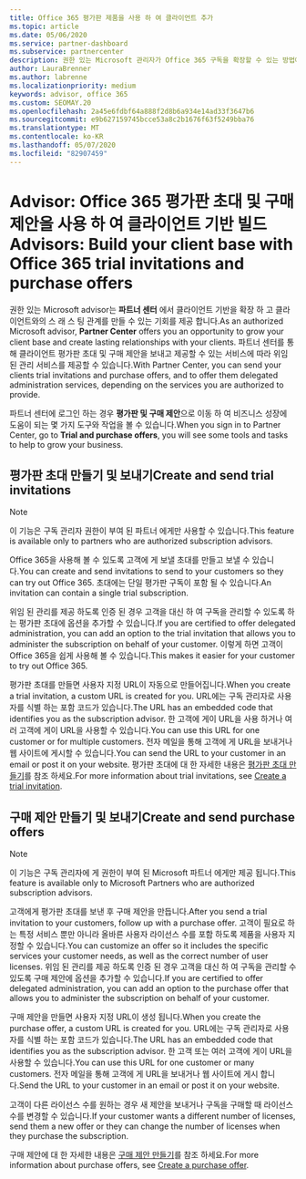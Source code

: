 ```yaml
---
title: Office 365 평가판 제품을 사용 하 여 클라이언트 추가
ms.topic: article
ms.date: 05/06/2020
ms.service: partner-dashboard
ms.subservice: partnercenter
description: 권한 있는 Microsoft 관리자가 Office 365 구독을 확장할 수 있는 방법에 대해 알아보세요. Office 365 평가판 초대를 만들어 클라이언트에 게 제공 합니다.
author: LauraBrenner
ms.author: labrenne
ms.localizationpriority: medium
keywords: advisor, office 365
ms.custom: SEOMAY.20
ms.openlocfilehash: 2a45e6fdbf64a888f2d8b6a934e14ad33f3647b6
ms.sourcegitcommit: e9b627159745bcce53a8c2b1676f63f5249bba76
ms.translationtype: MT
ms.contentlocale: ko-KR
ms.lasthandoff: 05/07/2020
ms.locfileid: "82907459"
---
```

# <a name="advisors-build-your-client-base-with-office-365-trial-invitations-and-purchase-offers"></a><span data-ttu-id="33633-105">Advisor: Office 365 평가판 초대 및 구매 제안을 사용 하 여 클라이언트 기반 빌드</span><span class="sxs-lookup"><span data-stu-id="33633-105">Advisors: Build your client base with Office 365 trial invitations and purchase offers</span></span>

<span data-ttu-id="33633-106">권한 있는 Microsoft advisor는 **파트너 센터** 에서 클라이언트 기반을 확장 하 고 클라이언트와의 스 래 스 팅 관계를 만들 수 있는 기회를 제공 합니다.</span><span class="sxs-lookup"><span data-stu-id="33633-106">As an authorized Microsoft advisor, **Partner Center** offers you an opportunity to grow your client base and create lasting relationships with your clients.</span></span> <span data-ttu-id="33633-107">파트너 센터를 통해 클라이언트 평가판 초대 및 구매 제안을 보내고 제공할 수 있는 서비스에 따라 위임 된 관리 서비스를 제공할 수 있습니다.</span><span class="sxs-lookup"><span data-stu-id="33633-107">With Partner Center, you can send your clients trial invitations and purchase offers, and to offer them delegated administration services, depending on the services you are authorized to provide.</span></span>

<span data-ttu-id="33633-108">파트너 센터에 로그인 하는 경우 **평가판 및 구매 제안**으로 이동 하 여 비즈니스 성장에 도움이 되는 몇 가지 도구와 작업을 볼 수 있습니다.</span><span class="sxs-lookup"><span data-stu-id="33633-108">When you sign in to Partner Center, go to **Trial and purchase offers**, you will see some tools and tasks to help to grow your business.</span></span>

## <a name="create-and-send-trial-invitations"></a><span data-ttu-id="33633-109">평가판 초대 만들기 및 보내기</span><span class="sxs-lookup"><span data-stu-id="33633-109">Create and send trial invitations</span></span>

> [!NOTE]
> <span data-ttu-id="33633-110">이 기능은 구독 관리자 권한이 부여 된 파트너 에게만 사용할 수 있습니다.</span><span class="sxs-lookup"><span data-stu-id="33633-110">This feature is available only to partners who are authorized subscription advisors.</span></span>

<span data-ttu-id="33633-111">Office 365을 사용해 볼 수 있도록 고객에 게 보낼 초대를 만들고 보낼 수 있습니다.</span><span class="sxs-lookup"><span data-stu-id="33633-111">You can create and send invitations to send to your customers so they can try out Office 365.</span></span> <span data-ttu-id="33633-112">초대에는 단일 평가판 구독이 포함 될 수 있습니다.</span><span class="sxs-lookup"><span data-stu-id="33633-112">An invitation can contain a single trial subscription.</span></span>

<span data-ttu-id="33633-113">위임 된 관리를 제공 하도록 인증 된 경우 고객을 대신 하 여 구독을 관리할 수 있도록 하는 평가판 초대에 옵션을 추가할 수 있습니다.</span><span class="sxs-lookup"><span data-stu-id="33633-113">If you are certified to offer delegated administration, you can add an option to the trial invitation that allows you to administer the subscription on behalf of your customer.</span></span> <span data-ttu-id="33633-114">이렇게 하면 고객이 Office 365을 쉽게 사용해 볼 수 있습니다.</span><span class="sxs-lookup"><span data-stu-id="33633-114">This makes it easier for your customer to try out Office 365.</span></span>

<span data-ttu-id="33633-115">평가판 초대를 만들면 사용자 지정 URL이 자동으로 만들어집니다.</span><span class="sxs-lookup"><span data-stu-id="33633-115">When you create a trial invitation, a custom URL is created for you.</span></span> <span data-ttu-id="33633-116">URL에는 구독 관리자로 사용자를 식별 하는 포함 코드가 있습니다.</span><span class="sxs-lookup"><span data-stu-id="33633-116">The URL has an embedded code that identifies you as the subscription advisor.</span></span> <span data-ttu-id="33633-117">한 고객에 게이 URL을 사용 하거나 여러 고객에 게이 URL을 사용할 수 있습니다.</span><span class="sxs-lookup"><span data-stu-id="33633-117">You can use this URL for one customer or for multiple customers.</span></span> <span data-ttu-id="33633-118">전자 메일을 통해 고객에 게 URL을 보내거나 웹 사이트에 게시할 수 있습니다.</span><span class="sxs-lookup"><span data-stu-id="33633-118">You can send the URL to your customer in an email or post it on your website.</span></span>
<span data-ttu-id="33633-119">평가판 초대에 대 한 자세한 내용은 [평가판 초대 만들기](advisors-create-a-trial-invitation.md)를 참조 하세요.</span><span class="sxs-lookup"><span data-stu-id="33633-119">For more information about trial invitations, see [Create a trial invitation](advisors-create-a-trial-invitation.md).</span></span>

## <a name="create-and-send-purchase-offers"></a><span data-ttu-id="33633-120">구매 제안 만들기 및 보내기</span><span class="sxs-lookup"><span data-stu-id="33633-120">Create and send purchase offers</span></span>

> [!NOTE]
> <span data-ttu-id="33633-121">이 기능은 구독 관리자에 게 권한이 부여 된 Microsoft 파트너 에게만 제공 됩니다.</span><span class="sxs-lookup"><span data-stu-id="33633-121">This feature is available only to Microsoft Partners who are authorized subscription advisors.</span></span>

<span data-ttu-id="33633-122">고객에게 평가판 초대를 보낸 후 구매 제안을 만듭니다.</span><span class="sxs-lookup"><span data-stu-id="33633-122">After you send a trial invitation to your customers, follow up with a purchase offer.</span></span> <span data-ttu-id="33633-123">고객이 필요로 하는 특정 서비스 뿐만 아니라 올바른 사용자 라이선스 수를 포함 하도록 제품을 사용자 지정할 수 있습니다.</span><span class="sxs-lookup"><span data-stu-id="33633-123">You can customize an offer so it includes the specific services your customer needs, as well as the correct number of user licenses.</span></span> <span data-ttu-id="33633-124">위임 된 관리를 제공 하도록 인증 된 경우 고객을 대신 하 여 구독을 관리할 수 있도록 구매 제안에 옵션을 추가할 수 있습니다.</span><span class="sxs-lookup"><span data-stu-id="33633-124">If you are certified to offer delegated administration, you can add an option to the purchase offer that allows you to administer the subscription on behalf of your customer.</span></span>

<span data-ttu-id="33633-125">구매 제안을 만들면 사용자 지정 URL이 생성 됩니다.</span><span class="sxs-lookup"><span data-stu-id="33633-125">When you create the purchase offer, a custom URL is created for you.</span></span> <span data-ttu-id="33633-126">URL에는 구독 관리자로 사용자를 식별 하는 포함 코드가 있습니다.</span><span class="sxs-lookup"><span data-stu-id="33633-126">The URL has an embedded code that identifies you as the subscription advisor.</span></span> <span data-ttu-id="33633-127">한 고객 또는 여러 고객에 게이 URL을 사용할 수 있습니다.</span><span class="sxs-lookup"><span data-stu-id="33633-127">You can use this URL for one customer or many customers.</span></span> <span data-ttu-id="33633-128">전자 메일을 통해 고객에 게 URL을 보내거나 웹 사이트에 게시 합니다.</span><span class="sxs-lookup"><span data-stu-id="33633-128">Send the URL to your customer in an email or post it on your website.</span></span>

<span data-ttu-id="33633-129">고객이 다른 라이선스 수를 원하는 경우 새 제안을 보내거나 구독을 구매할 때 라이선스 수를 변경할 수 있습니다.</span><span class="sxs-lookup"><span data-stu-id="33633-129">If your customer wants a different number of licenses, send them a new offer or they can change the number of licenses when they purchase the subscription.</span></span>

<span data-ttu-id="33633-130">구매 제안에 대 한 자세한 내용은 [구매 제안 만들기](advisor-create-a-purchase-offer.md)를 참조 하세요.</span><span class="sxs-lookup"><span data-stu-id="33633-130">For more information about purchase offers, see [Create a purchase offer](advisor-create-a-purchase-offer.md).</span></span>